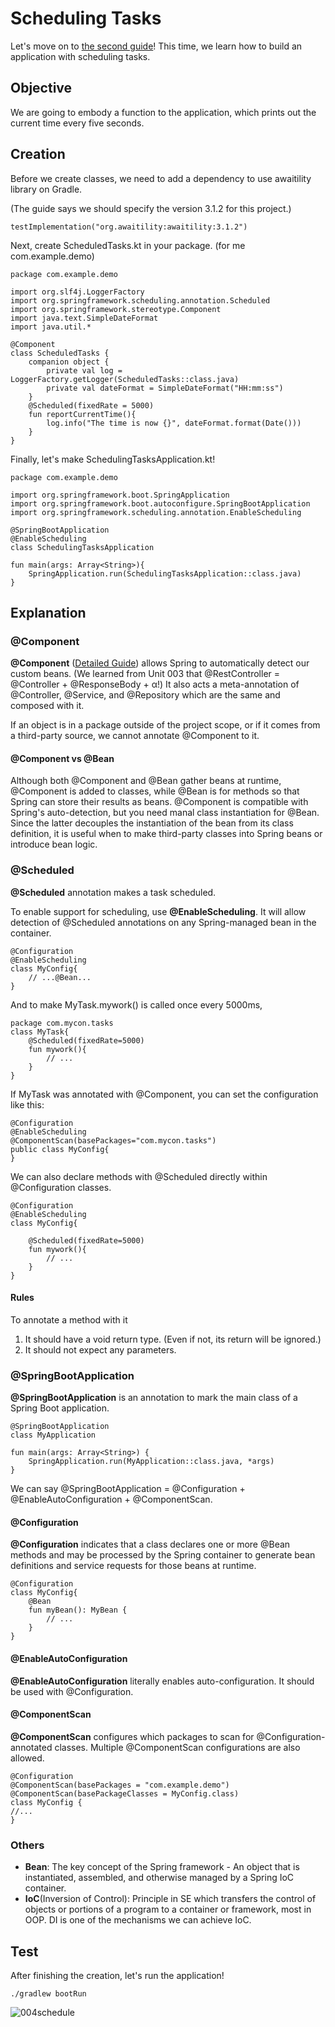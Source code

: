 # Scheduling Tasks
Let's move on to [the second guide](https://spring.io/guides/gs/scheduling-tasks/)! This time, we learn
how to build an application with scheduling tasks.

## Objective
We are going to embody a function to the application, which prints out the current time every five seconds.

## Creation
Before we create classes, we need to add a dependency to use awaitility library on Gradle.

(The guide says we should specify the version 3.1.2 for this project.)

	testImplementation("org.awaitility:awaitility:3.1.2")

Next, create ScheduledTasks.kt in your package. (for me com.example.demo)

    package com.example.demo

    import org.slf4j.LoggerFactory
    import org.springframework.scheduling.annotation.Scheduled
    import org.springframework.stereotype.Component
    import java.text.SimpleDateFormat
    import java.util.*

    @Component
    class ScheduledTasks {
        companion object {
            private val log = LoggerFactory.getLogger(ScheduledTasks::class.java)
            private val dateFormat = SimpleDateFormat("HH:mm:ss")
        }
        @Scheduled(fixedRate = 5000)
        fun reportCurrentTime(){
            log.info("The time is now {}", dateFormat.format(Date()))
        }
    }

Finally, let's make SchedulingTasksApplication.kt!

    package com.example.demo

    import org.springframework.boot.SpringApplication
    import org.springframework.boot.autoconfigure.SpringBootApplication
    import org.springframework.scheduling.annotation.EnableScheduling

    @SpringBootApplication
    @EnableScheduling
    class SchedulingTasksApplication

    fun main(args: Array<String>){
        SpringApplication.run(SchedulingTasksApplication::class.java)
    }

## Explanation
### @Component
**@Component** ([Detailed Guide](https://www.baeldung.com/spring-component-annotation)) allows Spring to automatically detect our custom beans. (We learned from Unit 003 that @RestController = @Controller + @ResponseBody + α!) It also acts a meta-annotation of @Controller, @Service, and @Repository which are the same and composed with it.

If an object is in a package outside of the project scope, or if it comes from a third-party source, we cannot annotate @Component to it.

#### @Component vs @Bean
Although both @Component and @Bean gather beans at runtime, @Component is added to classes, while @Bean is for methods so that Spring can store their results as beans. @Component is compatible with Spring's auto-detection, but you need manal class instantiation for @Bean. Since the latter decouples the instantiation of the bean from its class definition, it is useful when to make third-party classes into Spring beans or introduce bean logic.

### @Scheduled
**@Scheduled** annotation makes a task scheduled.

To enable support for scheduling, use **@EnableScheduling**. It will allow detection of @Scheduled annotations on any Spring-managed bean in the container.

	@Configuration
	@EnableScheduling
	class MyConfig{
		// ...@Bean...
	}
	
And to make MyTask.mywork() is called once every 5000ms,
	
	package com.mycon.tasks
	class MyTask{
		@Scheduled(fixedRate=5000)
		fun mywork(){
			// ...
		}
	}

If MyTask was annotated with @Component, you can set the configuration like this:

	@Configuration
	@EnableScheduling
	@ComponentScan(basePackages="com.mycon.tasks")
	public class MyConfig{
	}
	
We can also declare methods with @Scheduled directly within @Configuration classes.

	@Configuration
	@EnableScheduling
	class MyConfig{
	
		@Scheduled(fixedRate=5000)
		fun mywork(){
			// ...
		}
	}

#### Rules
To annotate a method with it
1) It should have a void return type. (Even if not, its return will be ignored.)
2) It should not expect any parameters.

### @SpringBootApplication
**@SpringBootApplication** is an annotation to mark the main class of a Spring Boot application.

	@SpringBootApplication
	class MyApplication

	fun main(args: Array<String>) {
	    SpringApplication.run(MyApplication::class.java, *args)
	}

We can say @SpringBootApplication = @Configuration + @EnableAutoConfiguration + @ComponentScan.

#### @Configuration
**@Configuration** indicates that a class declares one or more @Bean methods and may be processed by the Spring container to generate bean definitions and service requests for those beans at runtime.

	@Configuration
	class MyConfig{
		@Bean
		fun myBean(): MyBean {
			// ...
		}
	}

#### @EnableAutoConfiguration
**@EnableAutoConfiguration** literally enables auto-configuration. It should be used with @Configuration.

#### @ComponentScan
**@ComponentScan** configures which packages to scan for @Configuration-annotated classes. Multiple @ComponentScan configurations are also allowed.

	@Configuration
	@ComponentScan(basePackages = "com.example.demo")
	@ComponentScan(basePackageClasses = MyConfig.class)
	class MyConfig {
	//...
	}

### Others
* **Bean**: The key concept of the Spring framework - An object that is instantiated, assembled, and otherwise managed by a Spring IoC container.
* **IoC**(Inversion of Control): Principle in SE which transfers the control of objects or portions of a program to a container or framework, most in OOP. DI is one of the mechanisms we can achieve IoC.

## Test
After finishing the creation, let's run the application!

    ./gradlew bootRun

![004schedule](https://user-images.githubusercontent.com/48712088/158059073-3d8419f1-b3c0-4b34-9976-ac9dcf69cdf3.png)
